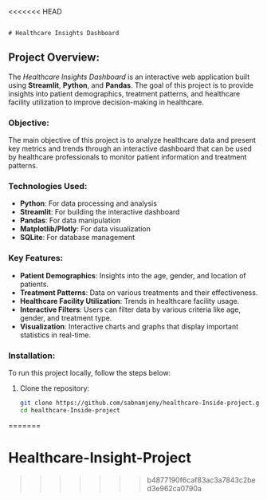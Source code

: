 <<<<<<< HEAD

                                                                                                                                                                                                                                                                                                                                                                                                                                                                                                # Healthcare Insights Dashboard

## Project Overview:
The *Healthcare Insights Dashboard* is an interactive web application built using **Streamlit**, **Python**, and **Pandas**. The goal of this project is to provide insights into patient demographics, treatment patterns, and healthcare facility utilization to improve decision-making in healthcare.

### Objective:
The main objective of this project is to analyze healthcare data and present key metrics and trends through an interactive dashboard that can be used by healthcare professionals to monitor patient information and treatment patterns.

### Technologies Used:
- **Python**: For data processing and analysis
- **Streamlit**: For building the interactive dashboard
- **Pandas**: For data manipulation
- **Matplotlib/Plotly**: For data visualization
- **SQLite**: For database management

### Key Features:
- **Patient Demographics**: Insights into the age, gender, and location of patients.
- **Treatment Patterns**: Data on various treatments and their effectiveness.
- **Healthcare Facility Utilization**: Trends in healthcare facility usage.
- **Interactive Filters**: Users can filter data by various criteria like age, gender, and treatment type.
- **Visualization**: Interactive charts and graphs that display important statistics in real-time.

### Installation:
To run this project locally, follow the steps below:

1. Clone the repository:
   ```bash
   git clone https://github.com/sabnamjeny/healthcare-Inside-project.git
   cd healthcare-Inside-project
=======
# Healthcare-Insight-Project
>>>>>>> b4877190f6caf83ac3a7843c2bed3e962ca0790a

